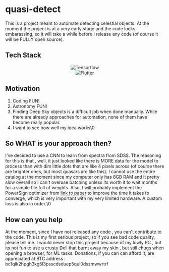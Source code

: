 # quasi-detect
This is a project meant to automate detecting celestial objects. At the moment the project is at a very early stage and the code looks embarassing, so it will take a while before I release any code (of course it will be FULLY open source).

## Tech Stack
<div align="center">
  <img src="https://upload.wikimedia.org/wikipedia/commons/thumb/a/ab/TensorFlow_logo.svg/1920px-TensorFlow_logo.svg.png" alt="Tensorflow">
</div>

<div align="center">
  <img src="https://storage.googleapis.com/cms-storage-bucket/a9d6ce81aee44ae017ee.png" alt="Flutter">
</div>


## Motivation

1. Coding FUN!
2. Astronomy FUN!
3. Finding Deep Sky objects is a difficult job when done manually. While there are already approaches for automation, none of them have become really popular.
4. I want to see how well my idea works\0

## So WHAT is your approach then?

I've decided to use a CNN to learn from spectra from SDSS. The reasoning for this is that , well, it just looked like there is MORE data for the model to process than with dim little dots that are like 4 pixels across (of course there are brighter ones, but most quasars are like this). I cannot use the entire catalog at the moment since my computer only has 8GB RAM and it pretty slow overall so I can't overuse batching unless its worth it to wait months for a simple file full of weights. Also, I will probably implement the PowerSign optimizer from [link to paper](https://arxiv.org/abs/1709.07417) to improve the time it takes to converge, which is very important with my very limited hardware. A custom loss is also in order.\0

## How can you help

At the moment, since I have not released any code , you can't contribute to the code. This is my first serious project, so if you see bad code quality, please tell me.
I would never stop this project because of my lowly PC , but its not fun to use a crusty Dell that burnt away my skin , but still chugs when opening a browser, for ML tasks.
Donations, if you can can afford it, are appreciated at BTC address : bc1qlk2hpgh3kg5l3psscdsduep5qul0dszmwwrtrf


